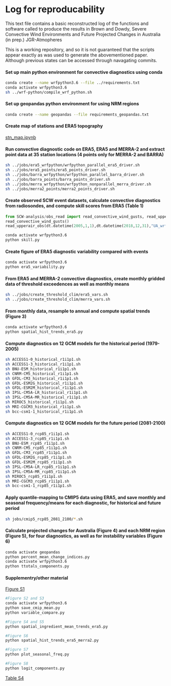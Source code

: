 # Log for reproducability

This text file contains a basic reconstructed log of the functions and software called to produce the 
results in Brown and Dowdy, Severe Convective Wind Environments and Future Projected Changes in Australia (in prep.) JGR-Atmopheres

This is a working repository, and so it is not guaranteed that the scripts appear exactly as was used
to generate the abovementioned paper. Although previous states can be accessed through navagating commits.
 
#### Set up main python environment for convective diagnostics using conda
```bash
conda create --name wrfpython3.6 --file ../requirements.txt
conda activate wrfpython3.6
sh ../wrf-python/compile_wrf_python.sh
```

#### Set up geopandas python environment for using NRM regions
```bash
conda create --name geopandas --file requirements_geopandas.txt
```

#### Create map of stations and ERA5 topography
[stn_map.ipynb](https://github.com/andrewbrown31/SCW-analysis/blob/master/stn_map.ipynb)

#### Run convective diagnostic code on ERA5, ERA5 and MERRA-2 and extract point data at 35 station locations (4 points only for MERRA-2 and BARRA)
```bash
sh ../jobs/era5_wrfpython/wrfpython_parallel_era5_driver.sh
sh ../jobs/era5_points/era5_points_driver.sh
sh ../jobs/barra_wrfpython/wrfpython_parallel_barra_driver.sh
sh ../jobs/barra_points/barra_points_driver.sh
sh ../jobs/merra_wrfpython/wrfpython_nonparallel_merra_driver.sh
sh ../jobs/merra2_points/merra2_points_driver.sh
```

#### Create observed SCW event datasets, calculate convective diagnostics from radiosondes, and compute skill scores from ERA5 (Table 1)
```python
from SCW-analysis/obs_read import read_convective_wind_gusts, read_upperair_obs
read_convective_wind_gusts()
read_upperair_obs(dt.datetime(2005,1,1),dt.datetime(2018,12,31),"UA_wrfpython", "wrfpython")
```
```bash
conda activate wrfpython3.6
python skill.py
```

#### Create figure of ERA5 diagnostic  variability compared with events
```bash
conda activate wrfpython3.6
python era5_variability.py
```

#### From ERA5 and MERRA-2 convective diagnostics, create monthly gridded data of threshold exceedences as well as monthly means
```bash
sh ../jobs/create_threshold_clim/era5_vars.sh
sh ../jobs/create_threshold_clim/merra_vars.sh
```

#### From monthly data, resample to annual and compute spatial trends (Figure 3)
```bash
conda activate wrfpython3.6
python spatial_hist_trends_era5.py
```

#### Compute diagnostics on 12 GCM models for the historical period (1979-2005)
```bash
sh ACCESS1-0_historical_r1i1p1.sh
sh ACCESS1-3_historical_r1i1p1.sh
sh BNU-ESM_historical_r1i1p1.sh
sh CNRM-CM5_historical_r1i1p1.sh
sh GFDL-CM3_historical_r1i1p1.sh
sh GFDL-ESM2G_historical_r1i1p1.sh
sh GFDL-ESM2M_historical_r1i1p1.sh
sh IPSL-CM5A-LR_historical_r1i1p1.sh
sh IPSL-CM5A-MR_historical_r1i1p1.sh
sh MIROC5_historical_r1i1p1.sh
sh MRI-CGCM3_historical_r1i1p1.sh
sh bcc-csm1-1_historical_r1i1p1.sh
```

#### Compute diagnostics on 12 GCM models for the future period (2081-2100)
```bash
sh ACCESS1-0_rcp85_r1i1p1.sh
sh ACCESS1-3_rcp85_r1i1p1.sh
sh BNU-ESM_rcp85_r1i1p1.sh
sh CNRM-CM5_rcp85_r1i1p1.sh
sh GFDL-CM3_rcp85_r1i1p1.sh
sh GFDL-ESM2G_rcp85_r1i1p1.sh
sh GFDL-ESM2M_rcp85_r1i1p1.sh
sh IPSL-CM5A-LR_rcp85_r1i1p1.sh
sh IPSL-CM5A-MR_rcp85_r1i1p1.sh
sh MIROC5_rcp85_r1i1p1.sh
sh MRI-CGCM3_rcp85_r1i1p1.sh
sh bcc-csm1-1_rcp85_r1i1p1.sh
```

#### Apply quantile-mapping to CMIP5 data using ERA5, and save monthly and seasonal frequency/means for each diagnostic, for historical and future period 
```bash
sh jobs/cmip5_rcp85_2081_2100/*.sh
```

#### Calculate projected changes for Australia (Figure 4) and each NRM region (Figure 5), for four diagnostics, as well as for instability variables (Figure 6)
```bash 
conda activate geopandas
python percent_mean_change_indices.py
conda activate wrfpython3.6
python ttotals_components.py
```

#### Supplementry/other material
[Figure S1](https://github.com/andrewbrown31/SCW-analysis/blob/master/reanalysis_distr_compare.ipynb)
```bash
#Figure S2 and S3
conda activate wrfpython3.6
python save_cmip_mean.py
python variable_compare.py

#Figure S4 and S5
python spatial_ingredient_mean_trends_era5.py

#Figure S6
python spatial_hist_trends_era5_merra2.py

#Figure S7
python plot_seasonal_freq.py

#Figure S8
python logit_components.py
```
[Table S4](https://github.com/andrewbrown31/SCW-analysis/cmip/era5_nrm_trend.ipynb)
